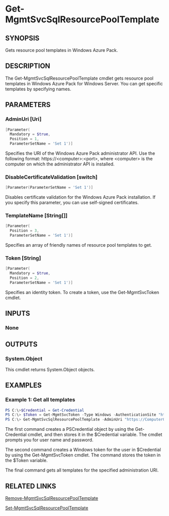 ﻿# Get-MgmtSvcSqlResourcePoolTemplate

## SYNOPSIS
Gets resource pool templates in Windows Azure Pack.

## DESCRIPTION
The Get-MgmtSvcSqlResourcePoolTemplate cmdlet gets resource pool templates in Windows Azure Pack for Windows Server.
You can get specific templates by specifying names.

## PARAMETERS

### AdminUri [Uri]

```powershell
[Parameter(
  Mandatory = $true,
  Position = 1,
  ParameterSetName = 'Set 1')]
```

Specifies the URI of the Windows Azure Pack administrator API.
Use the following format: https://\<computer\>:\<port\>, where \<computer\> is the computer on which the administrator API is installed.


### DisableCertificateValidation [switch]

```powershell
[Parameter(ParameterSetName = 'Set 1')]
```

Disables certificate validation for the Windows Azure Pack installation.
If you specify this parameter, you can use self-signed certificates.


### TemplateName [String[]]

```powershell
[Parameter(
  Position = 3,
  ParameterSetName = 'Set 1')]
```

Specifies an array of friendly names of resource pool templates to get.


### Token [String]

```powershell
[Parameter(
  Mandatory = $true,
  Position = 2,
  ParameterSetName = 'Set 1')]
```

Specifies an identity token.
To create a token, use the Get-MgmtSvcToken cmdlet.



## INPUTS
### None


## OUTPUTS
### System.Object

This cmdlet returns System.Object objects.


## EXAMPLES
### Example 1: Get all templates

```powershell
PS C:\>$Credential = Get-Credential
PS C:\> $Token = Get-MgmtSvcToken -Type Windows -AuthenticationSite "https://Computer01:30072" -ClientRealm "http://azureservices/AdminSite" -User $Credential -DisableCertificateValidation 
PS C:\> Get-MgmtSvcSqlResourcePoolTemplate -AdminUri "https://Computer01:30004" -Token $Token 

```
The first command creates a PSCredential object by using the Get-Credential cmdlet, and then stores it in the $Credential variable.
The cmdlet prompts you for user name and password.

The second command creates a Windows token for the user in $Credential by using the Get-MgmtSvcToken cmdlet.
The command stores the token in the $Token variable.

The final command gets all templates for the specified administration URI.



## RELATED LINKS

[Remove-MgmtSvcSqlResourcePoolTemplate]()

[Set-MgmtSvcSqlResourcePoolTemplate]()

